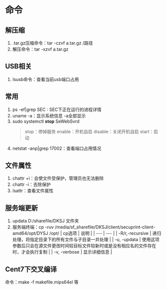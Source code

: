 # 命令
## 解压缩
1. .tar.gz压缩命令：tar -czvf  a.tar.gz  /路径
2. 解压命令：tar -xzvf  a.tar.gz

## USB相关
1. lsusb命令：查看当前usb端口占用

## 常用
1. ps -ef|grep SEC  : SEC下正在运行的进程详情
2. uname -a：显示系统信息 -a全部显示
3. sudo systemctl **stop** SeWebSvrd
    >stop：停掉服务
    >enable：开机自启
    >disable：关闭开机自启
    >start：启动
4. netstat -anp|grep 17002：查看端口占用情况

## 文件属性
1. chattr +i：会使文件受保护，管理员也无法删除
2. chattr -i：去除保护
3. lsattr：查看文件属性

## 服务端更新
1. updata  D:/sharefile/DKSJ 文件夹
2. 服务端终端：cp -ruv /media/sf_sharefile/DKSJ/client/secuprint-client-amd64/opt/DYSJ /opt/
    | cp选项    | 说明    |
    | --- | --- |
    |  -R/r,-recursive   | 递归处理，将指定目录下的所有文件与子目录一并处理    |
    |  -u, -updata   |  使用这项参数后只会在源文件更改时间较目标文件较新时或是没有相应名的文件存在时，才会执行复制   |
    |   -v, -verbose  |   显示详细信息  |

## Cent7下交叉编译
命令：make -f makefile.mips64el 等